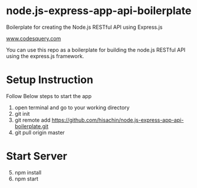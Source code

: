 # node.js-express-app-api-boilerplate
Boilerplate for creating the Node.js RESTful API using Express.js

www.codesquery.com 

You can use this repo as a boilerplate for building the node.js RESTful API using the express.js framework.

# Setup Instruction
Follow Below steps to start the app

1. open terminal and go to your working directory
2. git init
3. git remote add https://github.com/hisachin/node.js-express-app-api-boilerplate.git
4. git pull origin master

# Start Server
5. npm install
6. npm start


